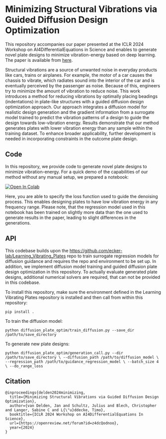 # Minimizing Structural Vibrations via Guided Diffusion Design Optimization

This repository accompanies our paper presented at the ICLR 2024 Workshop on AI4DifferentialEquations in Science and enables to generate novel plate designs to minimize vibration-energy based on deep learning. The paper is available from [here](https://openreview.net/forum?id=z4dcQodnoo).

Structural vibrations are a source of unwanted noise in everyday products like cars, trains or airplanes. For example, the motor of a car causes the chassis to vibrate, which radiates sound into the interior of the car and is eventually perceived by the passenger as noise. Because of this, engineers try to minimize the amount of vibration to reduce noise. This work introduces a method for reducing vibrations by optimally placing beadings (indentations) in plate-like structures with a guided diffusion design optimization approach.
Our approach integrates a diffusion model for realistic design generation and the gradient information from a surrogate model trained to predict the vibration patterns of a design to guide the design towards low-vibration energy. Results demonstrate that our method generates plates with lower vibration energy than any sample within the training dataset. To enhance broader applicability, further development is needed in incorporating constraints in the outcome plate design.


## Code

In this repository, we provide code to generate novel plate designs to minimize vibration-energy.
For a quick demo of the capabilities of our method without any manual setup, we prepared a notebook:

<a href="https://colab.research.google.com/github/ecker-lab/diffusion_minimizing_vibrations/blob/main/Example_notebook_colab.ipynb" target="_parent"><img src="https://colab.research.google.com/assets/colab-badge.svg" alt="Open In Colab"/></a>

Here, you are able to specify the loss function used to guide the denoising process. This enables designing plates to have low vibration energy in any frequency range. Please note, that the regression model used in this notebook has been trained on slightly more data than the one used to generate results in the paper, leading to slight differences in the generations.

## API

This codebase builds upon the https://github.com/ecker-lab/Learning_Vibrating_Plates repo to train surrogate regression models for diffusion guidance and requires the repo and environment to be set up.
In addition, we implement diffusion model training and guided diffusion plate design optimization in this repository. To actually evaluate generated plate designs, additional numerical solvers are required, that can not be provided in this codebase.

To install this repository, make sure the environment defined in the Learning Vibrating Plates repository is installed and then call from within this repository:


``
pip install .
``


To train the diffusion model:

``
python diffusion_plate_optim/train_diffusion.py --save_dir /path/to/save_directory
``

To generate new plate designs:

``
python
diffusion_plate_optim/generation_call.py --dir /path/to/save_directory \
--diffusion_path /path/to/diffusion_model \
--regression_path /path/to/guidance_regression_model \
--batch_size 4 \
--do_range_loss
``

## Citation
```
@inproceedings{delden2024minimizing,
  title={Minimizing Structural Vibrations via Guided Diffusion Design Optimization},
  author={van Delden, Jan and Schultz, Julius and Blech, Christopher and Langer, Sabine C and L{\"u}ddecke, Timo},
  booktitle={ICLR 2024 Workshop on AI4DifferentialEquations In Science},
  url={https://openreview.net/forum?id=z4dcQodnoo},
  year={2024}
}
```
